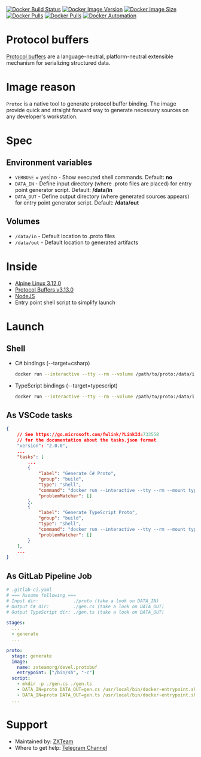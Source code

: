 [![Docker Build Status](https://img.shields.io/docker/cloud/build/zxteamorg/devel.protobuf?label=Build%20Status)](https://hub.docker.com/r/zxteamorg/devel.protobuf/builds)
[![Docker Image Version](https://img.shields.io/docker/v/zxteamorg/devel.protobuf?sort=date&label=Version)](https://hub.docker.com/r/zxteamorg/devel.protobuf/tags)
[![Docker Image Size](https://img.shields.io/docker/image-size/zxteamorg/devel.protobuf?label=Image%20Size)](https://hub.docker.com/r/zxteamorg/devel.protobuf/tags)
[![Docker Pulls](https://img.shields.io/docker/pulls/zxteamorg/devel.protobuf?label=Pulls)](https://hub.docker.com/r/zxteamorg/devel.protobuf)
[![Docker Pulls](https://img.shields.io/docker/stars/zxteamorg/devel.protobuf?label=Docker%20Stars)](https://hub.docker.com/r/zxteamorg/devel.protobuf)
[![Docker Automation](https://img.shields.io/docker/cloud/automated/zxteamorg/devel.protobuf?label=Docker%20Automation)](https://hub.docker.com/r/zxteamorg/devel.protobuf/builds)

# Protocol buffers

[Protocol buffers](https://developers.google.com/protocol-buffers) are a language-neutral, platform-neutral extensible mechanism for serializing structured data.

# Image reason

`Protoc` is a native tool to generate protocol buffer binding. The image provide quick and straight forward way to generate necessary sources on any developer's workstation.

# Spec

## Environment variables

* `VERBOSE` = yes|no - Show executed shell commands. Default: **no**
* `DATA_IN` - Define input directory (where .proto files are placed) for entry point generator script. Default: **/data/in**
* `DATA_OUT` - Define output directory (where generated sources appears) for entry point generator script. Default: **/data/out**

## Volumes

* `/data/in` - Default location to .proto files
* `/data/out` - Default location to generated artifacts

# Inside

* [Alpine Linux 3.12.0](https://hub.docker.com/_/alpine)
* [Protocol Buffers v3.13.0](https://github.com/protocolbuffers/protobuf/releases/tag/v3.13.0)
* [NodeJS](https://nodejs.org/)
* Entry point shell script to simplify launch

# Launch

## Shell

* C# bindings (--target=csharp)

	```bash
	docker run --interactive --tty --rm --volume /path/to/proto:/data/in --volume /path/to/src.gen:/data/out zxteamorg/devel.protobuf --target=csharp
	```

* TypeScript bindings (--target=typescript)

	```bash
	docker run --interactive --tty --rm --volume /path/to/proto:/data/in --volume /path/to/src.gen:/data/out zxteamorg/devel.protobuf --target=typescript
	```

## As VSCode tasks

```json
{
	// See https://go.microsoft.com/fwlink/?LinkId=733558
	// for the documentation about the tasks.json format
	"version": "2.0.0",
	...
	"tasks": [
		...
		{
			"label": "Generate C# Proto",
			"group": "build",
			"type": "shell",
			"command": "docker run --interactive --tty --rm --mount type=bind,source=\"${workspaceFolder}/proto\",target=/data/in,readonly --volume \"${workspaceFolder}/gen.cs\":/data/out zxteamorg/devel.protobuf --target=csharp",
			"problemMatcher": []
		},
		{
			"label": "Generate TypeScript Proto",
			"group": "build",
			"type": "shell",
			"command": "docker run --interactive --tty --rm --mount type=bind,source=\"${workspaceFolder}/proto\",target=/data/in,readonly --volume \"${workspaceFolder}/gen.ts\":/data/out zxteamorg/devel.protobuf --target=typescript",
			"problemMatcher": []
		}
	],
	...
}
```

## As GitLab Pipeline Job

```yaml
# .gitlab-ci.yaml
# === Assume following ===
# Input dir:             ./proto (take a look on DATA_IN)
# Output C# dir:         ./gen.cs (take a look on DATA_OUT)
# Output TypeScript dir: ./gen.ts (take a look on DATA_OUT)

stages:
  ...
  - generate
  ...

proto:
  stage: generate
  image:
    name: zxteamorg/devel.protobuf
    entrypoint: ["/bin/sh", "-c"]
  script:
    - mkdir -p ./gen.cs ./gen.ts 
    - DATA_IN=proto DATA_OUT=gen.cs /usr/local/bin/docker-entrypoint.sh --target=csharp
    - DATA_IN=proto DATA_OUT=gen.ts /usr/local/bin/docker-entrypoint.sh --target=typescript
  ...
```

# Support

* Maintained by: [ZXTeam](https://zxteam.org)
* Where to get help: [Telegram Channel](https://t.me/zxteamorg)
